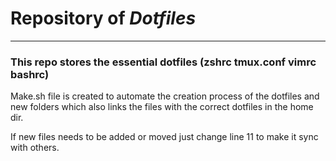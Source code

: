 # Repository of *Dotfiles*

---

### This repo stores the essential dotfiles (zshrc tmux.conf vimrc bashrc)

Make.sh file is created to automate the creation process of the dotfiles and new folders which also links the files with the correct dotfiles in the home dir.

If new files needs to be added or moved just change line 11 to make it sync with others.
